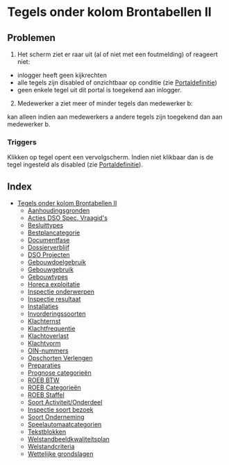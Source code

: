 # Tegels onder kolom Brontabellen II

## Problemen

1) Het scherm ziet er raar uit (al of niet met een foutmelding) of reageert niet:

- inlogger heeft geen kijkrechten
- alle tegels zijn disabled of onzichtbaar op conditie (zie [Portaldefinitie](/instellen_inrichten/portaldefinitie/README.md))
- geen enkele tegel uit dit portal is toegekend aan inlogger.

2) Medewerker a ziet meer of minder tegels dan medewerker b:

kan alleen indien aan medewerkers a andere tegels zijn toegekend dan aan medewerker b.

### Triggers

Klikken op tegel opent een vervolgscherm. Indien niet klikbaar dan is de tegel ingesteld als disabled (zie [Portaldefinitie](/instellen_inrichten/portaldefinitie/README.md)).

## Index

- [Tegels onder kolom Brontabellen II](/probleemoplossing/portalen_en_moduleschermen/beheerportaal/tegels_onder_kolom_brontabellen/README.md)
  - [Aanhoudingsgronden](/probleemoplossing/portalen_en_moduleschermen/beheerportaal/tegels_onder_kolom_brontabellen_ii/aanhoudingsgronden.md)
  - [Acties DSO Spec. Vraagid&#039;s](/probleemoplossing/portalen_en_moduleschermen/beheerportaal/tegels_onder_kolom_brontabellen_ii/acties_dso_spec_vraagid.md)
  - [Besluittypes](/probleemoplossing/portalen_en_moduleschermen/beheerportaal/tegels_onder_kolom_brontabellen_ii/besluittypes.md)
  - [Bestplancategorie](/probleemoplossing/portalen_en_moduleschermen/beheerportaal/tegels_onder_kolom_brontabellen_ii/bestemmingsplan_categorie.md)
  - [Documentfase](/probleemoplossing/portalen_en_moduleschermen/beheerportaal/tegels_onder_kolom_brontabellen_ii/documentfase.md)
  - [Dossierverblijf](/probleemoplossing/portalen_en_moduleschermen/beheerportaal/tegels_onder_kolom_brontabellen_ii/dossierverblijf.md)
  - [DSO Projecten](/probleemoplossing/portalen_en_moduleschermen/beheerportaal/tegels_onder_kolom_brontabellen_ii/dso_projecten.md)
  - [Gebouwdoelgebruik](/probleemoplossing/portalen_en_moduleschermen/beheerportaal/tegels_onder_kolom_brontabellen_ii/gebouwdoelgebruik.md)
  - [Gebouwgebruik](/probleemoplossing/portalen_en_moduleschermen/beheerportaal/tegels_onder_kolom_brontabellen_ii/gebouwgebruik.md)
  - [Gebouwtypes](/probleemoplossing/portalen_en_moduleschermen/beheerportaal/tegels_onder_kolom_brontabellen_ii/gebouwtypes.md)
  - [Horeca exploitatie](/probleemoplossing/portalen_en_moduleschermen/beheerportaal/tegels_onder_kolom_brontabellen_ii/horeca_exploitatie.md)
  - [Inspectie onderwerpen](/probleemoplossing/portalen_en_moduleschermen/beheerportaal/tegels_onder_kolom_brontabellen_ii/inspectie_onderwerpen.md)
  - [Inspectie resultaat](/probleemoplossing/portalen_en_moduleschermen/beheerportaal/tegels_onder_kolom_brontabellen_ii/inspectie_resultaat.md)
  - [Installaties](/probleemoplossing/portalen_en_moduleschermen/beheerportaal/tegels_onder_kolom_brontabellen_ii/installaties.md)
  - [Invorderingssoorten](/probleemoplossing/portalen_en_moduleschermen/beheerportaal/tegels_onder_kolom_brontabellen_ii/invorderingssoorten.md)
  - [Klachternst](/probleemoplossing/portalen_en_moduleschermen/beheerportaal/tegels_onder_kolom_brontabellen_ii/klacht_ernst.md)
  - [Klachtfrequentie](/probleemoplossing/portalen_en_moduleschermen/beheerportaal/tegels_onder_kolom_brontabellen_ii/klacht_frequentie.md)
  - [Klachtoverlast](/probleemoplossing/portalen_en_moduleschermen/beheerportaal/tegels_onder_kolom_brontabellen_ii/klacht_overlast.md)
  - [Klachtvorm](/probleemoplossing/portalen_en_moduleschermen/beheerportaal/tegels_onder_kolom_brontabellen_ii/klacht_vorm.md)
  - [OIN-nummers](/probleemoplossing/portalen_en_moduleschermen/beheerportaal/tegels_onder_kolom_brontabellen_ii/oin-nummers.md)
  - [Opschorten Verlengen](/probleemoplossing/portalen_en_moduleschermen/beheerportaal/tegels_onder_kolom_brontabellen_ii/opschorten_verlengen.md)
  - [Preparaties](/probleemoplossing/portalen_en_moduleschermen/beheerportaal/tegels_onder_kolom_brontabellen_ii/preparaties.md)
  - [Prognose categorieën](/probleemoplossing/portalen_en_moduleschermen/beheerportaal/tegels_onder_kolom_brontabellen_ii/prognose_categorie.md)
  - [ROEB BTW](/probleemoplossing/portalen_en_moduleschermen/beheerportaal/tegels_onder_kolom_brontabellen_ii/roeb_btw.md)
  - [ROEB Categorieën](/probleemoplossing/portalen_en_moduleschermen/beheerportaal/tegels_onder_kolom_brontabellen_ii/roeb_categoerieen.md)
  - [ROEB Staffel](/probleemoplossing/portalen_en_moduleschermen/beheerportaal/tegels_onder_kolom_brontabellen_ii/roeb_staffel.md)
  - [Soort Activiteit/Onderdeel](/probleemoplossing/portalen_en_moduleschermen/beheerportaal/tegels_onder_kolom_brontabellen_ii/soort_activiteit_onderdeel.md)
  - [Inspectie soort bezoek](/probleemoplossing/portalen_en_moduleschermen/beheerportaal/tegels_onder_kolom_brontabellen_ii/soort_bezoek.md)
  - [Soort Onderneming](/probleemoplossing/portalen_en_moduleschermen/beheerportaal/tegels_onder_kolom_brontabellen_ii/soort_onderneming.md)
  - [Speelautomaatcategorien](/probleemoplossing/portalen_en_moduleschermen/beheerportaal/tegels_onder_kolom_brontabellen_ii/speelautomaatcategorien.md)
  - [Tekstblokken](/probleemoplossing/portalen_en_moduleschermen/beheerportaal/tegels_onder_kolom_brontabellen_ii/tekstblokken.md)
  - [Welstandbeeldkwaliteitsplan](/probleemoplossing/portalen_en_moduleschermen/beheerportaal/tegels_onder_kolom_brontabellen_ii/welstandbeeldkwaliteitsplan.md)
  - [Welstandcriteria](/probleemoplossing/portalen_en_moduleschermen/beheerportaal/tegels_onder_kolom_brontabellen_ii/welstandcriteria.md)
  - [Wettelijke grondslagen](/probleemoplossing/portalen_en_moduleschermen/beheerportaal/tegels_onder_kolom_brontabellen_ii/wettelijke_grondslagen.md)
